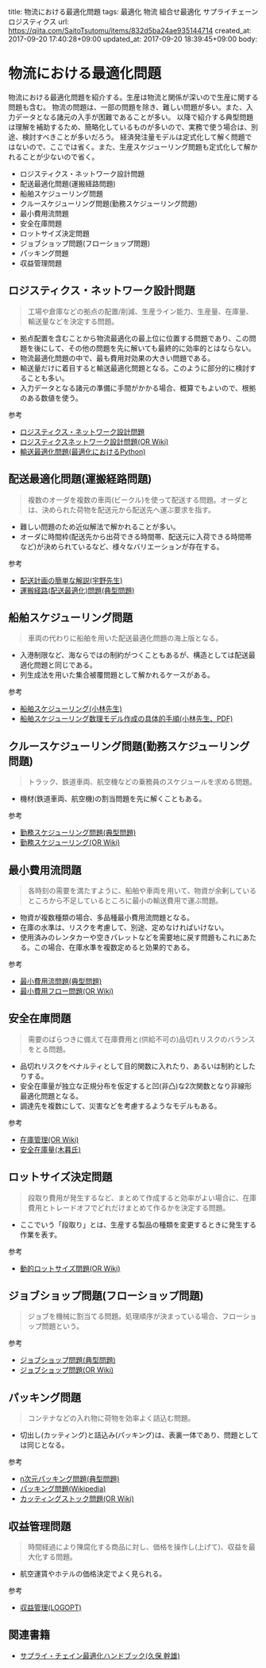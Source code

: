 title: 物流における最適化問題
tags: 最適化 物流 組合せ最適化 サプライチェーン ロジスティクス
url: https://qiita.com/SaitoTsutomu/items/832d5ba24ae935144714
created_at: 2017-09-20 17:40:28+09:00
updated_at: 2017-09-20 18:39:45+09:00
body:

# 物流における最適化問題

物流における最適化問題を紹介する。生産は物流と関係が深いので生産に関する問題も含む。
物流の問題は、一部の問題を除き、難しい問題が多い。また、入力データとなる諸元の入手が困難であることが多い。
以降で紹介する典型問題は理解を補助するため、簡略化しているものが多いので、実務で使う場合は、別途、検討すべきことが多いだろう。
経済発注量モデルは定式化して解く問題ではないので、ここでは省く。また、生産スケジューリング問題も定式化して解かれることが少ないので省く。

- ロジスティクス・ネットワーク設計問題
- 配送最適化問題(運搬経路問題)
- 船舶スケジューリング問題
- クルースケジューリング問題(勤務スケジューリング問題)
- 最小費用流問題
- 安全在庫問題
- ロットサイズ決定問題
- ジョブショップ問題(フローショップ問題)
- パッキング問題
- 収益管理問題

## ロジスティクス・ネットワーク設計問題

> 工場や倉庫などの拠点の配置/削減、生産ライン能力、生産量、在庫量、輸送量などを決定する問題。

- 拠点配置を含むことから物流最適化の最上位に位置する問題であり、この問題を後にして、その他の問題を先に解いても最終的に効率的とはならない。
- 物流最適化問題の中で、最も費用対効果の大きい問題である。
- 輸送量だけに着目すると輸送最適化問題となる。このように部分的に検討することも多い。
- 入力データとなる諸元の準備に手間がかかる場合、概算でもよいので、根拠のある数値を使う。

参考

- [ロジスティクス・ネットワーク設計問題](https://qiita.com/SaitoTsutomu/items/3c9fa2c8741236012057)
- [ロジスティクスネットワーク設計問題(OR Wiki)](http://www.orsj.or.jp/~wiki/wiki/index.php/%E3%80%8A%E3%83%AD%E3%82%B8%E3%82%B9%E3%83%86%E3%82%A3%E3%82%AF%E3%82%B9%E3%83%8D%E3%83%83%E3%83%88%E3%83%AF%E3%83%BC%E3%82%AF%E8%A8%AD%E8%A8%88%E5%95%8F%E9%A1%8C%E3%80%8B)
- [輸送最適化問題(最適化におけるPython)](https://qiita.com/SaitoTsutomu/items/070ca9cb37c6b2b492f0#%E8%BC%B8%E9%80%81%E6%9C%80%E9%81%A9%E5%8C%96%E5%95%8F%E9%A1%8C)


## 配送最適化問題(運搬経路問題)

> 複数のオーダを複数の車両(ビークル)を使って配送する問題。オーダとは、決められた荷物を配送元から配送先へ運ぶ要求を指す。

- 難しい問題のため近似解法で解かれることが多い。
- オーダに時間枠(配送先から出荷できる時間帯、配送元に入荷できる時間帯など)が決められているなど、様々なバリエーションが存在する。

参考

- [配送計画の簡単な解説(宇野先生)](http://research.nii.ac.jp/~uno/vrp.htm)
- [運搬経路(配送最適化)問題(典型問題)](https://qiita.com/SaitoTsutomu/items/1126e1493ff601a858c9)

## 船舶スケジューリング問題

> 車両の代わりに船舶を用いた配送最適化問題の海上版となる。

- 入港制限など、海ならではの制約がつくこともあるが、構造としては配送最適化問題と同じである。
- 列生成法を用いた集合被覆問題として解かれるケースがある。

参考

- [船舶スケジューリング(小林先生)](http://mathopt.sakura.ne.jp/shipsche.html)
- [船舶スケジューリング数理モデル作成の具体的手順(小林先生、PDF)](http://www.orsj.or.jp/archive2/or57-04/or57_4_205.pdf)

## クルースケジューリング問題(勤務スケジューリング問題)

> トラック、鉄道車両、航空機などの乗務員のスケジュールを求める問題。

- 機材(鉄道車両、航空機)の割当問題を先に解くこともある。

参考

- [勤務スケジューリング問題(典型問題)](https://qiita.com/SaitoTsutomu/items/e79ad9ca61a82d5482fa)
- [勤務スケジューリング(OR Wiki)](http://www.orsj.or.jp/~wiki/wiki/index.php/%E3%80%8A%E5%8B%A4%E5%8B%99%E3%82%B9%E3%82%B1%E3%82%B8%E3%83%A5%E3%83%BC%E3%83%AA%E3%83%B3%E3%82%B0%E3%80%8B)

## 最小費用流問題

> 各時刻の需要を満たすように、船舶や車両を用いて、物資が余剰しているところから不足しているところに最小の輸送費用で運ぶ問題。

- 物資が複数種類の場合、多品種最小費用流問題となる。
- 在庫の水準は、リスクを考慮して、別途、定めなければいけない。
- 使用済みのレンタカーや空きパレットなどを需要地に戻す問題もこれにあたる。この場合、在庫水準を複数定めると効果的である。

参考

- [最小費用流問題(典型問題)](https://qiita.com/SaitoTsutomu/items/41d625df63f1946c7216)
- [最小費用フロー問題(OR Wiki)](http://www.orsj.or.jp/~wiki/wiki/index.php/%E6%9C%80%E5%B0%8F%E8%B2%BB%E7%94%A8%E3%83%95%E3%83%AD%E3%83%BC%E5%95%8F%E9%A1%8C)

## 安全在庫問題

> 需要のばらつきに備えて在庫費用と(供給不可の)品切れリスクのバランスをとる問題。

- 品切れリスクをペナルティとして目的関数に入れたり、あるいは制約としたりする。
- 安全在庫量が独立な正規分布を仮定すると凹(非凸)な2次関数となり非線形最適化問題となる。
- 調達先を複数にして、災害などを考慮するようなモデルもある。

参考

- [在庫管理(OR Wiki)](http://www.orsj.or.jp/~wiki/wiki/index.php/%E3%80%8A%E5%9C%A8%E5%BA%AB%E7%AE%A1%E7%90%86%E3%80%8B)
- [安全在庫量(木暮氏)](http://www.kogures.com/hitoshi/webtext/or-zk-anzen/)

## ロットサイズ決定問題

> 段取り費用が発生するなど、まとめて作成すると効率がよい場合に、在庫費用とトレードオフでどれだけまとめて作るかを決定する問題。

- ここでいう「段取り」とは、生産する製品の種類を変更するときに発生する作業を表す。

参考

- [動的ロットサイズ問題(OR Wiki)](http://www.orsj.or.jp/~wiki/wiki/index.php/%E3%80%8A%E5%8B%95%E7%9A%84%E3%83%AD%E3%83%83%E3%83%88%E3%82%B5%E3%82%A4%E3%82%BA%E6%B1%BA%E5%AE%9A%E5%95%8F%E9%A1%8C%E3%80%8B)

## ジョブショップ問題(フローショップ問題)

> ジョブを機械に割当てる問題。処理順序が決まっている場合、フローショップ問題という。

参考

- [ジョブショップ問題(典型問題)](https://qiita.com/SaitoTsutomu/items/d088959bf884d40b2053)
- [ジョブショップ問題(OR Wiki)](http://www.orsj.or.jp/~wiki/wiki/index.php/%E3%82%B8%E3%83%A7%E3%83%96%E3%82%B7%E3%83%A7%E3%83%83%E3%83%97%E5%95%8F%E9%A1%8C)

## パッキング問題

> コンテナなどの入れ物に荷物を効率よく詰込む問題。

- 切出し(カッティング)と詰込み(パッキング)は、表裏一体であり、問題としては同じとなる。

参考

- [n次元パッキング問題(典型問題)](https://qiita.com/SaitoTsutomu/items/0ac9bd564ae9f91285d7)
- [パッキング問題(Wikipedia)](https://ja.wikipedia.org/wiki/%E3%83%91%E3%83%83%E3%82%AD%E3%83%B3%E3%82%B0%E5%95%8F%E9%A1%8C)
- [カッティングストック問題(OR Wiki)](http://www.orsj.or.jp/~wiki/wiki/index.php/%E3%82%AB%E3%83%83%E3%83%86%E3%82%A3%E3%83%B3%E3%82%B0%E3%82%B9%E3%83%88%E3%83%83%E3%82%AF%E5%95%8F%E9%A1%8C)

## 収益管理問題

> 時間経過により陳腐化する商品に対し、価格を操作し(上げて)、収益を最大化する問題。

- 航空運賃やホテルの価格決定でよく見られる。

参考

- [収益管理(LOGOPT)](http://www.logopt.com/mikiokubo/handbook/s-rm1.pdf)

## 関連書籍

- [サプライ・チェイン最適化ハンドブック(久保 幹雄)](https://amazon.jp/dp/4254270151/)



